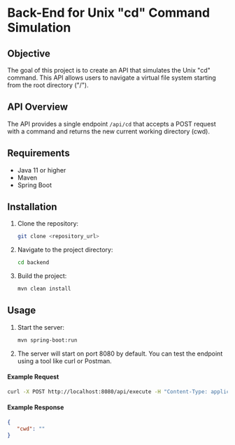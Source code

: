 # Back-End for Unix "cd" Command Simulation

## Objective
The goal of this project is to create an API that simulates the Unix "cd" command. This API allows users to navigate a virtual file system starting from the root directory ("/").

## API Overview
The API provides a single endpoint `/api/cd` that accepts a POST request with a command and returns the new current working directory (cwd).

## Requirements
- Java 11 or higher
- Maven
- Spring Boot

## Installation
1. Clone the repository:
    ```bash
    git clone <repository_url>
    ```
2. Navigate to the project directory:
    ```bash
    cd backend
    ```
3. Build the project:
    ```bash
    mvn clean install
    ```

## Usage
1. Start the server:
    ```bash
    mvn spring-boot:run
    ```
2.	The server will start on port 8080 by default. You can test the endpoint using a tool like curl or Postman.

#### Example Request
```bash
curl -X POST http://localhost:8080/api/execute -H "Content-Type: application/json" -d '{"command": "cd", "payload": "bar"}'
```
#### Example Response
```json
{
   "cwd": ""
}   
```
